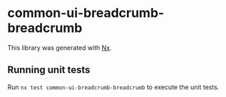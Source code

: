 # common-ui-breadcrumb-breadcrumb

This library was generated with [Nx](https://nx.dev).

## Running unit tests

Run `nx test common-ui-breadcrumb-breadcrumb` to execute the unit tests.
